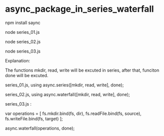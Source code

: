 # async_package_in_series_waterfall

npm install saync

node series_01.js 

node series_02.js

node series_03.js



Explanation:

The functions mkdir, read, write will be excuted in series, after that, funciton done will be excuted. 


series_01.js, using async.series([mkdir, read, write], done);


series_02.js, using async.waterfall([mkdir, read, write], done);


series_03.js : 

var operations = [
	fs.mkdir.bind(fs, dir),
	fs.readFile.bind(fs, source),
	fs.writeFile.bind(fs, target)
];

async.waterfall(operations, done);

